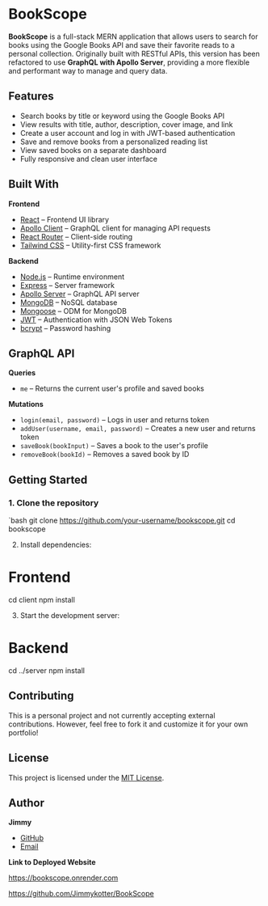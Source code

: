 # BookScope

**BookScope** is a full-stack MERN application that allows users to search for books using the Google Books API and save their favorite reads to a personal collection. Originally built with RESTful APIs, this version has been refactored to use **GraphQL with Apollo Server**, providing a more flexible and performant way to manage and query data.

## Features

- Search books by title or keyword using the Google Books API
- View results with title, author, description, cover image, and link
- Create a user account and log in with JWT-based authentication
- Save and remove books from a personalized reading list
- View saved books on a separate dashboard
- Fully responsive and clean user interface

## Built With

**Frontend**
- [React](https://reactjs.org/) – Frontend UI library
- [Apollo Client](https://www.apollographql.com/docs/react/) – GraphQL client for managing API requests
- [React Router](https://reactrouter.com/) – Client-side routing
- [Tailwind CSS](https://tailwindcss.com/) – Utility-first CSS framework

**Backend**
- [Node.js](https://nodejs.org/) – Runtime environment
- [Express](https://expressjs.com/) – Server framework
- [Apollo Server](https://www.apollographql.com/docs/apollo-server/) – GraphQL API server
- [MongoDB](https://www.mongodb.com/) – NoSQL database
- [Mongoose](https://mongoosejs.com/) – ODM for MongoDB
- [JWT](https://jwt.io/) – Authentication with JSON Web Tokens
- [bcrypt](https://github.com/kelektiv/node.bcrypt.js) – Password hashing

## GraphQL API

**Queries**
- `me` – Returns the current user's profile and saved books

**Mutations**
- `login(email, password)` – Logs in user and returns token
- `addUser(username, email, password)` – Creates a new user and returns token
- `saveBook(bookInput)` – Saves a book to the user's profile
- `removeBook(bookId)` – Removes a saved book by ID

## Getting Started

### 1. Clone the repository
`bash
git clone https://github.com/your-username/bookscope.git
cd bookscope

2. Install dependencies:
# Frontend
cd client
npm install

3. Start the development server:
# Backend
cd ../server
npm install

## Contributing

This is a personal project and not currently accepting external contributions. However, feel free to fork it and customize it for your own portfolio!

## License

This project is licensed under the [MIT License](LICENSE).

## Author

**Jimmy**  
- [GitHub](https://github.com/jimmykotter)  
- [Email](mailto:Jimmykotter@gmail.com)

**Link to Deployed Website**

https://bookscope.onrender.com

https://github.com/Jimmykotter/BookScope
